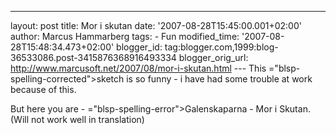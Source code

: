 ---
layout: post
title: Mor i skutan
date: '2007-08-28T15:45:00.001+02:00'
author: Marcus Hammarberg
tags: - Fun
modified_time: '2007-08-28T15:48:34.473+02:00'
blogger_id: tag:blogger.com,1999:blog-36533086.post-3415876368916493334
blogger_orig_url: http://www.marcusoft.net/2007/08/mor-i-skutan.html ---
This <span>="blsp-spelling-corrected">sketch</span> is so funny - i have had
some trouble at work because of this.

But here you are - <span>="blsp-spelling-error">Galenskaparna</span> - <span
id="SPELLING_ERROR_2" class="blsp-spelling-error">Mor</span> i <span
id="SPELLING_ERROR_3" class="blsp-spelling-error">Skutan</span>. (Will
not work well in translation)


